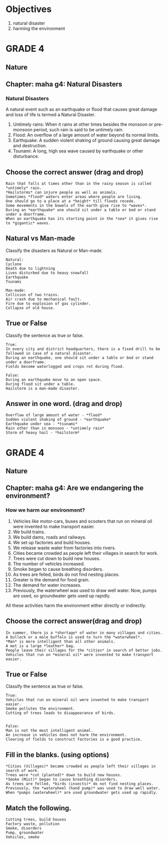 # Objectives

1. natural disaster
2. harming the environment

# GRADE 4

## Nature

## Chapter: maha g4: Natural Disasters

### Natural Disasters

A natural event such as an earthquake or flood that causes great damage and loss of life is termed a Natural Disaster.

1. Untimely rains: When it rains at other times besides the monsoon or pre-monsoon period, such rain is said to be untimely rain.
2. Flood: An overflow of a large amount of water beyond its normal limits.
3. Earthquake: A sudden violent shaking of ground causing great damage and destruction.
4. Tsunami: A long, high sea wave caused by earthquake or other disturbance.


## Choose the correct answer (drag and drop)
```
Rain that falls at times other than in the rainy season is called *untimely* rain.
*Hailstorms* can injure people as well as animals.
Sometimes *flood* waters enter areas where people are living.
One should go to a place at a *height* till floods recede.
Some movements in the bowels of the earth give rise to *waves*.
During an *earthquake* one should sit under a table or bed or stand under a doorframe.
When an earthquake has its starting point in the *sea* it gives rise to *gigantic* waves.
```
## Natural vs Man-made

Classify the disasters as Natural or Man-made.
```
Natural: 
Cyclone
Death due to lightning
Lives disturbed due to heavy snowfall
Earthquake
Tsunami

Man-made:
Collision of two trains.
Air crash due to mechanical fault.
Fire due to explosion of gas cylinder.
Collapse of old house.
```
## True or False

Classify the sentence as true or false.
```
True: 
In every city and district headquarters, there is a fixed drill to be followed in case of a natural disaster.
During an earthquake, one should sit under a table or bed or stand under a doorframe.
Fields become waterlogged and crops rot during flood.

False:
During an earthquake move to an open space.
During flood sit under a table.
Hailstorm is a man-made disaster.
```
## Answer in one word. (drag and drop)

```
Overflow of large amount of water - *flood*
Sudden violent shaking of ground - *earthquake*
Earthquake under sea - *tsunami*
Rain other than in monsoon - *untimely rain*
Storm of heavy hail - *hailstorm*
```
# GRADE 4

## Nature

## Chapter: maha g4: Are we endangering the environment?

### How we harm our environment?

1. Vehicles like motor-cars, buses and scooters that run on mineral oil were invented to make transport easier.
2. We build trains.
3. We build dams, roads and railways.
4. We set up factories and build houses.
5. We release waste water from factories into rivers. 
6. Cities became crowded as people left their villages in search for work.
7. Trees were cut down to build new houses. 
8. The number of vehicles increased. 
9. Smoke began to cause breathing disorders.
10. As trees are felled, birds do not find nesting places.  
11. Greater is the demand for food grain. 
12. The demand for water increases.
13. Previously, the waterwheel was used to draw well water. Now, pumps are used, so groundwater gets used up rapidly.

All these activities harm the environment either directly or indirectly.

## Choose the correct answer(drag and drop)
```
In summer, there is a *shortage* of water in many villages and cities.
A bullock or a male buffalo is used to turn the *waterwheel*.
*Man* is more intelligent than all other animals.
A mot is a large *leather* bag.
People leave their villages for the *cities* in search of better jobs.
Vehicles that run on *mineral oil* were invented to make transport easier.
```
## True or False

Classify the sentence as true or false.
```
True: 
Vehicles that run on mineral oil were invented to make transport easier.
Smoke pollutes the environment.
Cutting of trees leads to disappearance of birds.


False:
Man is not the most intelligent animal.
An increase in vehicles does not harm the environment.
Clearing of fields to construct factories is a good practice.
```
## Fill in the blanks. (using options)

```
*Cities (Villages)* became crowded as people left their villages in search of work.
Trees were *cut (planted)* down to build new houses.  
*Smoke (Mist)* began to cause breathing disorders.
As trees are felled, *birds (insects)* do not find nesting places.  
Previously, the *waterwheel (hand pump)* was used to draw well water.
When *pumps (waterwheel)* are used groundwater gets used up rapidly.
```
## Match the following.
```
Cutting trees, build houses
Factory waste, pollution
Smoke, disorders
Pump, groundwater
Vehicles, smoke
```

